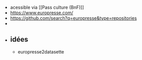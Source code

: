 - acessible via [[Pass culture (BnF)]]
- https://www.europresse.com/
- https://github.com/search?q=europresse&type=repositories
-
- ## idées
	- europresse2datasette